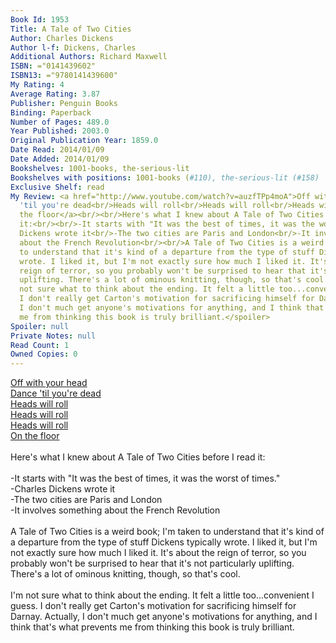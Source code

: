 ```yaml
---
Book Id: 1953
Title: A Tale of Two Cities
Author: Charles Dickens
Author l-f: Dickens, Charles
Additional Authors: Richard Maxwell
ISBN: ="0141439602"
ISBN13: ="9780141439600"
My Rating: 4
Average Rating: 3.87
Publisher: Penguin Books
Binding: Paperback
Number of Pages: 489.0
Year Published: 2003.0
Original Publication Year: 1859.0
Date Read: 2014/01/09
Date Added: 2014/01/09
Bookshelves: 1001-books, the-serious-lit
Bookshelves with positions: 1001-books (#110), the-serious-lit (#158)
Exclusive Shelf: read
My Review: <a href="http://www.youtube.com/watch?v=auzfTPp4moA">Off with your head<br/>Dance
  'til you're dead<br/>Heads will roll<br/>Heads will roll<br/>Heads will roll<br/>On
  the floor</a><br/><br/>Here's what I knew about A Tale of Two Cities before I read
  it:<br/><br/>-It starts with "It was the best of times, it was the worst of times."<br/>-Charles
  Dickens wrote it<br/>-The two cities are Paris and London<br/>-It involves something
  about the French Revolution<br/><br/>A Tale of Two Cities is a weird book; I'm taken
  to understand that it's kind of a departure from the type of stuff Dickens typically
  wrote. I liked it, but I'm not exactly sure how much I liked it. It's about the
  reign of terror, so you probably won't be surprised to hear that it's not particularly
  uplifting. There's a lot of ominous knitting, though, so that's cool.<br/><br/><spoiler>I'm
  not sure what to think about the ending. It felt a little too...convenient I guess.
  I don't really get Carton's motivation for sacrificing himself for Darnay. Actually,
  I don't much get anyone's motivations for anything, and I think that's what prevents
  me from thinking this book is truly brilliant.</spoiler>
Spoiler: null
Private Notes: null
Read Count: 1
Owned Copies: 0
---
```


<a href="http://www.youtube.com/watch?v=auzfTPp4moA">Off with your head<br/>Dance 'til you're dead<br/>Heads will roll<br/>Heads will roll<br/>Heads will roll<br/>On the floor</a><br/><br/>Here's what I knew about A Tale of Two Cities before I read it:<br/><br/>-It starts with "It was the best of times, it was the worst of times."<br/>-Charles Dickens wrote it<br/>-The two cities are Paris and London<br/>-It involves something about the French Revolution<br/><br/>A Tale of Two Cities is a weird book; I'm taken to understand that it's kind of a departure from the type of stuff Dickens typically wrote. I liked it, but I'm not exactly sure how much I liked it. It's about the reign of terror, so you probably won't be surprised to hear that it's not particularly uplifting. There's a lot of ominous knitting, though, so that's cool.<br/><br/><spoiler>I'm not sure what to think about the ending. It felt a little too...convenient I guess. I don't really get Carton's motivation for sacrificing himself for Darnay. Actually, I don't much get anyone's motivations for anything, and I think that's what prevents me from thinking this book is truly brilliant.</spoiler>
